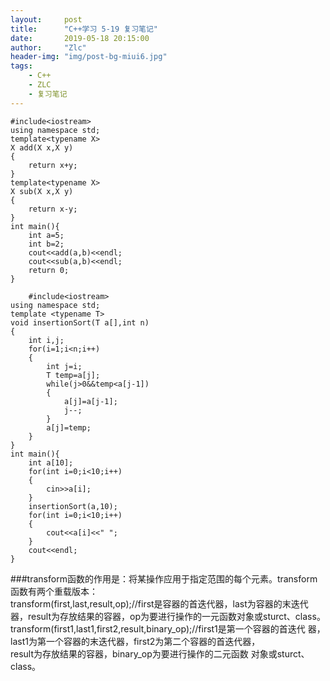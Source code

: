 ```yaml
---
layout:     post
title:      "C++学习 5-19 复习笔记"
date:       2019-05-18 20:15:00
author:     "Zlc"
header-img: "img/post-bg-miui6.jpg"
tags:
    - C++
    - ZLC
    - 复习笔记
---
```

```
#include<iostream>
using namespace std;
template<typename X>
X add(X x,X y)
{
	return x+y;
}
template<typename X>
X sub(X x,X y)
{
	return x-y;
}
int main(){
	int a=5;
	int b=2;
	cout<<add(a,b)<<endl;
	cout<<sub(a,b)<<endl;
	return 0;
}
```
```
	#include<iostream>
using namespace std;
template <typename T>
void insertionSort(T a[],int n)
{
	int i,j;
	for(i=1;i<n;i++)
	{
		int j=i;
		T temp=a[j];
		while(j>0&&temp<a[j-1])
		{
			a[j]=a[j-1];
			j--;
		}
		a[j]=temp;
	}
}
int main(){
	int a[10];
	for(int i=0;i<10;i++)
	{
		cin>>a[i];
	}
	insertionSort(a,10);
	for(int i=0;i<10;i++)
	{
		cout<<a[i]<<" ";
	}
	cout<<endl;
}
```
###transform函数的作用是：将某操作应用于指定范围的每个元素。transform函数有两个重载版本：<br>
transform(first,last,result,op);//first是容器的首迭代器，last为容器的末迭代器，result为存放结果的容器，op为要进行操作的一元函数对象或sturct、class。<br>
transform(first1,last1,first2,result,binary_op);//first1是第一个容器的首迭代 器，last1为第一个容器的末迭代器，first2为第二个容器的首迭代器，<br>result为存放结果的容器，binary_op为要进行操作的二元函数 对象或sturct、class。
